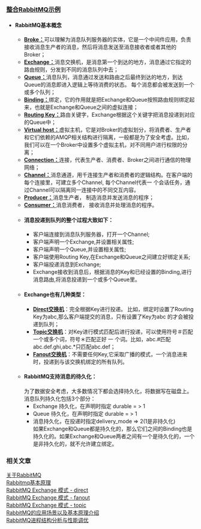 ### [整合RabbitMQ示例](https://github.com/timebusker/spring-boot/tree/master/spring-boot-18-MQ/spring-boot-18-MQ-rabbitmq/)

- #### RabbitMQ基本概念
   + [**Broke：**]()可以理解为消息队列服务器的实体，它是一个中间件应用，负责接收消息生产者的消息，然后将消息发送至消息接收者或者其他的Broker；
   + [**Exchange：**]()消息交换机，是消息第一个到达的地方，消息通过它指定的路由规则，分发到不同的消息队列中去；
   + [**Queue：**]()消息队列，消息通过发送和路由之后最终到达的地方，到达Queue的消息即进入逻辑上等待消费的状态。 每个消息都会被发送到一个或多个队列；
   + [**Binding：**]()绑定，它的作用就是把Exchange和Queue按照路由规则绑定起来，也就是Exchange和Queue之间的虚拟连接；
   + [**Routing Key：**]()路由关键字，Exchange根据这个关键字把消息投递到对应的Queue中；
   + [**Virtual host：**]()虚拟主机，它是对Broker的虚拟划分，将消费者、生产者和它们依赖的AMQP相关结构进行隔离，一般都是为了安全考虚。比如，我们可以在一个Broker中设置多个虚拟主机，对不同用户进行权限的分离；
   + [**Connection：**]()连接，代表生产者、消费者、Broker之间进行通信的物理网络；
   + [**Channel：**]()消息通道，用千连接生产者和消费者的逻辑结构。在客户端的每个连接里，可建立多个Channel, 每个Channel代表一 个会话任务，通过Channel可以隔离同一连接中的不同交互内容。
   + [**Producer：**]()消息生产者， 制造消息并发送消息的程序；  
   + [**Consumer：**]()消息消费者， 接收消息并处理消息的程序。    
   + #### 消息投递到队列的整个过程大致如下：  
      * 客户端连接到消息队列服务器，打开一个Channel;
      * 客户端声明一个Exchange,并设置相关属性;
      * 客户端声明一个Queue,并设置相关属性;
      * 客户端使用Routing Key,在Exchange和Queue之间建立好绑定关系;
      * 客户端投递消息到Exchange;
      * Exchange接收到消息后，根据消息的Key和已经设置的Binding,进行消息路由,将消息投递到一个或多个Queue里。   
   + #### Exchange也有几种类型：
      * [**Direct交换机**]()：完全根据Key进行投递。 比如，绑定时设置了Routing Key为abc,那么客户端提交的消息，只有设置了Key为abc 的才会被投递到队列；
      * [**Topic交换机**]()：对Key进行模式匹配后进行投递，可以使用符号＃匹配一个或多个词，符号＊匹配正好 一 个词。比如，abc.#匹配abc.def.ghi,abc.*只匹配abc.def；  
      * [**Fanout交换机**]()：不需要任何Key,它采取广播的模式，一个消息进来时，投递到与该交换机绑定的所有队列。     
   + #### RabbitMQ支持消息的待久化：    
     为了数据安全考虑，大多数情况下都会选择持久化，将数据写在磁盘上。消息队列持久化包括3个部分：  
     * Exchange 持久化，在声明时指定  durable = > 1
     * Queue 待久化，在声明时指定  durable = > 1
     * 消息持久化，在投递时指定delivery_mode => 2(1是非持久化)   
     如果Exchange和Queue都是持久化的，那么它们之间的Binding也是持久化的。如果Exchange和Queue两者之间有一个是待久化的，一个是非持久化的，就不允许建立绑定。    

### 相关文章
[关于RabbitMQ](http://lynnkong.iteye.com/blog/1699684)    
[Rabbitmq基本原理](http://www.cnblogs.com/jun-ma/p/4840869.html)   
[RabbitMQ Exchange 模式 - direct](http://blog.csdn.net/csethcrm/article/details/51672643)    
[RabbitMQ Exchange 模式 - fanout](http://blog.csdn.net/csethcrm/article/details/51673029)   
[RabbitMQ Exchange 模式 - topic](http://blog.csdn.net/csethcrm/article/details/51673050)   
[RabbitMQ的应用场景以及基本原理介绍](http://blog.csdn.net/whoamiyang/article/details/54954780)    
[RabbitMQ进程结构分析与性能调优](http://www.cnblogs.com/purpleraintear/p/6033136.html)   

